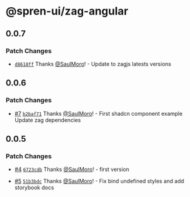 # @spren-ui/zag-angular

## 0.0.7

### Patch Changes

- [`d8618ff`](https://github.com/spren-ui/spren-ui/commit/d8618ff07ffd1f28b72d7c216fe7d14665bfa8de) Thanks [@SaulMoro](https://github.com/SaulMoro)! - Update to zagjs latests versions

## 0.0.6

### Patch Changes

- [#7](https://github.com/spren-ui/spren-ui/pull/7) [`b2baf71`](https://github.com/spren-ui/spren-ui/commit/b2baf7194c138b8f411f4ae1179dda82e1f3381a) Thanks [@SaulMoro](https://github.com/SaulMoro)! - First shadcn component example
  Update zag dependencies

## 0.0.5

### Patch Changes

- [#4](https://github.com/spren-ui/spren-ui/pull/4) [`6723cdb`](https://github.com/spren-ui/spren-ui/commit/6723cdba25a50fa62c260302712b805b8ac32591) Thanks [@SaulMoro](https://github.com/SaulMoro)! - first version

- [#5](https://github.com/spren-ui/spren-ui/pull/5) [`51b3bdc`](https://github.com/spren-ui/spren-ui/commit/51b3bdc8f31b6168c4675e17cb2976d97b825f10) Thanks [@SaulMoro](https://github.com/SaulMoro)! - Fix bind undefined styles and add storybook docs
